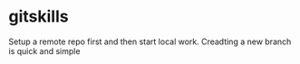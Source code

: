 # gitskills
Setup a remote repo first and then start local work.
Creadting a new branch is quick and simple
